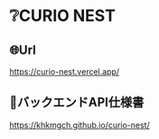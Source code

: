 # :grey_question:CURIO NEST

## :globe_with_meridians:Url
https://curio-nest.vercel.app/

## :blue_book:バックエンドAPI仕様書
https://khkmgch.github.io/curio-nest/

